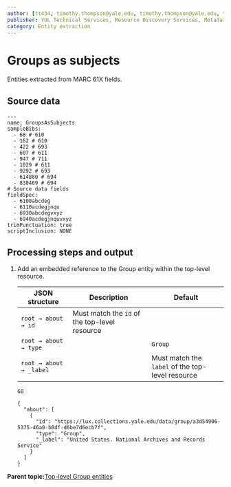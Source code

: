 ```yaml
---
author: [tt434, timothy.thompson@yale.edu, timothy.thompson@yale.edu, tt434]
publisher: YUL Technical Services, Resource Discovery Services, Metadata Services Unit
category: Entity extraction
---
```


# Groups as subjects

Entities extracted from MARC 61X fields.

## Source data

```
---
name: GroupsAsSubjects
sampleBibs:
  - 68 # 610
  - 162 # 610
  - 422 # 693
  - 607 # 611
  - 947 # 711
  - 1029 # 611          
  - 9292 # 693
  - 614880 # 694
  - 838469 # 694
# Source data fields
fieldSpec:
  - 6100abcdeg
  - 6110acdegjnqu
  - 6930abcdegvxyz
  - 6940acdegjnquvxyz  
trimPunctuation: true
scriptInclusion: NONE
```

## Processing steps and output

1.  Add an embedded reference to the Group entity within the top-level resource.

    |JSON structure|Description|Default|
    |--------------|-----------|-------|
    |`root → about → id`|Must match the `id` of the top-level resource| |
    |`root → about → type`| |`Group`|
    |`root → about → _label`| |Must match the `label` of the top-level resource|

    `68`

    ```
    {
      "about": [
        {
          "id": "https://lux.collections.yale.edu/data/group/a3d54906-5375-46a0-b0df-d6be7d6ecb7f",
          "type": "Group",
          "_label": "United States. National Archives and Records Service"
        }
      ]
    }
    ```


**Parent topic:**[Top-level Group entities](../concepts/top_level_group_entities.md)

